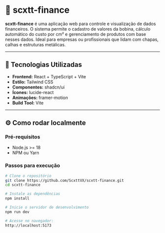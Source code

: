 # 💸 scxtt-finance

**scxtt-finance** é uma aplicação web para controle e visualização de dados financeiros. O sistema permite o cadastro de valores da bobina, cálculo automático do custo por cm² e gerenciamento de produtos com base nesses dados. Ideal para empresas ou profissionais que lidam com chapas, calhas e estruturas metálicas.

---

## 🚀 Tecnologias Utilizadas

- **Frontend:** React + TypeScript + Vite
- **Estilo:** Tailwind CSS
- **Componentes:** shadcn/ui
- **Ícones:** lucide-react
- **Animações:** framer-motion
- **Build Tool:** Vite

---

## ⚙️ Como rodar localmente

### Pré-requisitos

- Node.js >= 18
- NPM ou Yarn

### Passos para execução

```bash
# Clone o repositório
git clone https://github.com/ScxttVX/scxtt-finance.git
cd scxtt-finance

# Instale as dependências
npm install

# Inicie o servidor de desenvolvimento
npm run dev

# Acesse no navegador:
http://localhost:5173
